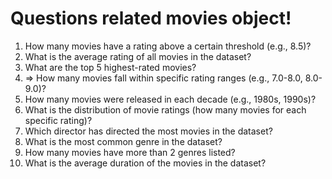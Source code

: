 # Questions related movies object!

1. How many movies have a rating above a certain threshold (e.g., 8.5)?
2. What is the average rating of all movies in the dataset?
3. What are the top 5 highest-rated movies?
4. => How many movies fall within specific rating ranges (e.g., 7.0-8.0, 8.0-9.0)?
5. How many movies were released in each decade (e.g., 1980s, 1990s)?
6. What is the distribution of movie ratings (how many movies for each specific rating)?
7. Which director has directed the most movies in the dataset?
8. What is the most common genre in the dataset?
9. How many movies have more than 2 genres listed?
10. What is the average duration of the movies in the dataset?
